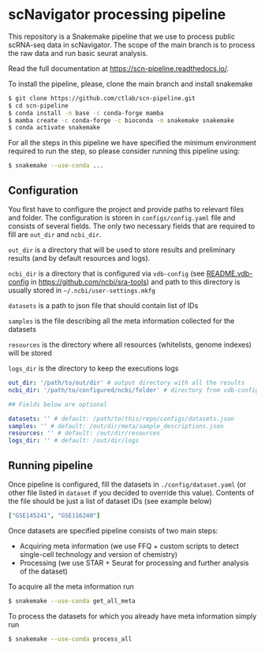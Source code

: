 # scNavigator processing pipeline

This repository is a Snakemake pipeline that we use to process public scRNA-seq data in scNavigator.
The scope of the main branch is to process the raw data and run basic seurat analysis.

Read the full documentation at https://scn-pipeline.readthedocs.io/.

To install the pipeline, please, clone the main branch and install snakemake
```bash
$ git clone https://github.com/ctlab/scn-pipeline.git 
$ cd scn-pipeline
$ conda install -n base -c conda-forge mamba
$ mamba create -c conda-forge -c bioconda -n snakemake snakemake
$ conda activate snakemake
```

For all the steps in this pipeline we have specified 
the minimum environment required to run the step, so please consider running this pipeline using:

```bash
$ snakemake --use-conda ...
```

## Configuration

You first have to configure the project and provide paths to relevant 
files and folder. The configuration is storen in `configs/config.yaml` file and
consists of several fields. The only two necessary fields that are required to fill are `out_dir` and `ncbi_dir`.

`out_dir` is a directory that will be used to store results and preliminary results (and by default resources and logs).

`ncbi_dir` is a directory that is configured via `vdb-config` 
(see [README.vdb-config](https://github.com/ncbi/sra-tools/blob/master/README-vdb-config) in https://github.com/ncbi/sra-tools)
and path to this directory is usually stored in `~/.ncbi/user-settings.mkfg`

`datasets` is a path to json file that should contain list of IDs

`samples` is the file describing all the meta information collected for the datasets

`resources` is the directory where all resources (whitelists, genome indexes) will be stored

`logs_dir` is the directory to keep the executions logs

```yaml
out_dir: '/path/to/out/dir' # output directory with all the results
ncbi_dir: '/path/to/configured/ncbi/folder' # directory from vdb-config

## Fields below are optional

datasets: '' # default: /path/to/this/repo/configs/datasets.json
samples: '' # default: /out/dir/meta/sample_descriptions.json
resources: '' # default: /out/dir/resources
logs_dir: '' # default: /out/dir/logs
```

## Running pipeline

Once pipeline is configured, fill the datasets in `./config/dataset.yaml`
(or other file listed in `dataset` if you decided to override this value). 
Contents of the file should be just a list of dataset IDs (see example below)

```yaml
["GSE145241", "GSE116240"]
```

Once datasets are specified pipeline consists of two main steps:

* Acquiring meta information 
(we use FFQ + custom scripts to detect single-cell technology and version of chemistry)
* Processing (we use STAR + Seurat for processing and further analysis of the dataset)

To acquire all the meta information run

```bash
$ snakemake --use-conda get_all_meta
```

To process the datasets for which you already have meta information simply run

```bash
$ snakemake --use-conda process_all
```